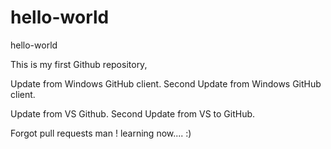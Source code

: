 # hello-world
hello-world

This is my first Github repository, 

Update from Windows GitHub client.
Second Update from Windows GitHub client.

Update from VS Github.
Second Update from VS to GitHub.

Forgot pull requests man ! learning now.... :) 
